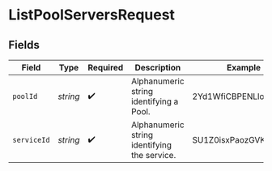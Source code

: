 # ListPoolServersRequest


## Fields

| Field                                        | Type                                         | Required                                     | Description                                  | Example                                      |
| -------------------------------------------- | -------------------------------------------- | -------------------------------------------- | -------------------------------------------- | -------------------------------------------- |
| `poolId`                                     | *string*                                     | :heavy_check_mark:                           | Alphanumeric string identifying a Pool.      | 2Yd1WfiCBPENLloXfXmlO                        |
| `serviceId`                                  | *string*                                     | :heavy_check_mark:                           | Alphanumeric string identifying the service. | SU1Z0isxPaozGVKXdv0eY                        |